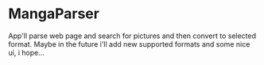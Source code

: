 # MangaParser
App'll parse web page and search for pictures and then convert to selected format.
Maybe in the future i'll add new supported formats and some nice ui, i hope...
